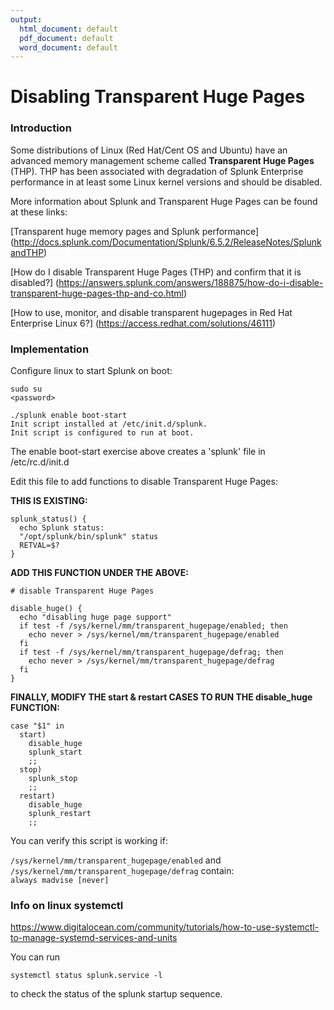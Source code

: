 ```yaml
---
output:
  html_document: default
  pdf_document: default
  word_document: default
---
```

# Disabling Transparent Huge Pages

### Introduction  

Some distributions of Linux (Red Hat/Cent OS and Ubuntu) have an advanced memory management scheme called __Transparent Huge Pages__ (THP). THP has been associated with degradation of Splunk Enterprise performance in at least some Linux kernel versions and should be disabled.  

More information about Splunk and Transparent Huge Pages can be found at these links:  

[Transparent huge memory pages and Splunk performance] (http://docs.splunk.com/Documentation/Splunk/6.5.2/ReleaseNotes/SplunkandTHP)

[How do I disable Transparent Huge Pages (THP) and confirm that it is disabled?] (https://answers.splunk.com/answers/188875/how-do-i-disable-transparent-huge-pages-thp-and-co.html)

[How to use, monitor, and disable transparent hugepages in Red Hat Enterprise Linux 6?] (https://access.redhat.com/solutions/46111)  


### Implementation  

Configure linux to start Splunk on boot:

```
sudo su  
<password>

./splunk enable boot-start
Init script installed at /etc/init.d/splunk.
Init script is configured to run at boot.  
```

The enable boot-start exercise above creates a 'splunk' file in /etc/rc.d/init.d

Edit this file to add functions to disable Transparent Huge Pages:  

__THIS IS EXISTING:__

```
splunk_status() {
  echo Splunk status:
  "/opt/splunk/bin/splunk" status
  RETVAL=$?
}
```

__ADD THIS FUNCTION UNDER THE ABOVE:__

```
# disable Transparent Huge Pages

disable_huge() {
  echo "disabling huge page support"
  if test -f /sys/kernel/mm/transparent_hugepage/enabled; then
    echo never > /sys/kernel/mm/transparent_hugepage/enabled
  fi
  if test -f /sys/kernel/mm/transparent_hugepage/defrag; then
    echo never > /sys/kernel/mm/transparent_hugepage/defrag
  fi
}
```

__FINALLY,  MODIFY THE   start & restart   CASES TO RUN THE disable_huge FUNCTION:__

```
case "$1" in
  start)
    disable_huge
    splunk_start
    ;;
  stop)
    splunk_stop
    ;;
  restart)
    disable_huge
    splunk_restart
    ;;
```

You can verify this script is working if:  

```/sys/kernel/mm/transparent_hugepage/enabled```
and 
```/sys/kernel/mm/transparent_hugepage/defrag```
contain:  
```always madvise [never]``` 

### Info on linux systemctl

https://www.digitalocean.com/community/tutorials/how-to-use-systemctl-to-manage-systemd-services-and-units

You can run

```
systemctl status splunk.service -l
```

to check the status of the splunk startup sequence.

